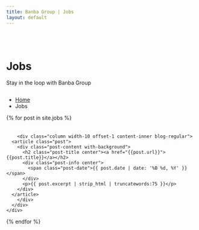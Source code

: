 ```yaml
---
title: Banba Group | Jobs
layout: default
---
```


<div class="content clearfix" style="margin-top: 50px;">
  <!-- Intro Title Section 2 -->
  <div class="section-block intro-title-1 small bkg-grey-ultralight">
    <div class="row">
      <div class="column width-10 offset-1">
	<div class="title-container">
	  <div class="title-container-inner">
	    <div class="row flex">
	      <div class="column width-6 v-align-middle">
		<div>
		  <h1 class="mb-0">Jobs</h1>
		  <p class="lead mb-0 mb-mobile-20">Stay in the loop with Banba Group</p>
		</div>
	      </div>
	      <div class="column width-6 v-align-middle">
		<div>
		  <ul class="breadcrumb mb-0 pull-right clear-float-on-mobile">
		    <li>
		      <a href="/">Home</a>
		    </li>
		    <li>
		      Jobs
		    </li>
		  </ul>
		</div>
	      </div>
	    </div>
	  </div>
	</div>
      </div>
    </div>
  </div>
  <!-- Intro Title Section 2 End -->
  {% for post in site.jobs %}
    <div class="section-block clearfix pt-0 pb-0 bkg-grey-ultralight" style="padding-top: 20px;">
      <div class="row">

        <div class="column width-10 offset-1 content-inner blog-regular">
  	  <article class="post">
	    <div class="post-content with-background">
	      <h2 class="post-title center"><a href="{{post.url}}">{{post.title}}</a></h2>
	      <div class="post-info center">
	        <span class="post-date">{{ post.date | date: '%B %d, %Y' }}</span>
	      </div>
	      <p>{{ post.excerpt | strip_html | truncatewords:75 }}</p>
	    </div>
	  </article>
        </div>
      </div>
    </div>
  {% endfor %}
</div>
